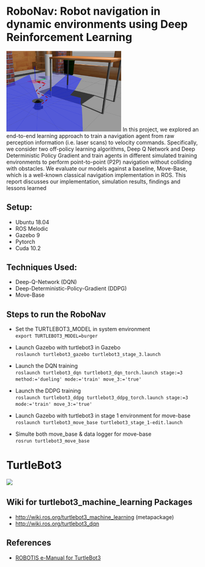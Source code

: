 # RoboNav: Robot navigation in dynamic environments using Deep Reinforcement Learning
<img src="https://github.com/AJ1897/RL-Projects/blob/master/Project4-RoboNav/Additional_Materials/robotnav.png" width="300">
In this project, we explored an end-to-end learning approach to train a navigation agent from raw perception information (i.e. laser scans) to velocity commands. Specifically, we consider two off-policy learning algorithms, Deep Q Network and Deep Deterministic Policy Gradient and train agents in different simulated training environments to perform point-to-point (P2P) navigation without colliding with obstacles. We evaluate our models against a baseline, Move-Base, which is a well-known classical navigation implementation in ROS. This report discusses our implementation, simulation results, findings and lessons learned

## Setup:
- Ubuntu 18.04
- ROS Melodic
- Gazebo 9
- Pytorch
- Cuda 10.2

## Techniques Used:
- Deep-Q-Network (DQN)
- Deep-Deterministic-Policy-Gradient (DDPG)
- Move-Base 

## Steps to run the RoboNav

- Set the TURTLEBOT3_MODEL in system environment\
`export TURTLEBOT3_MODEL=burger`

- Launch Gazebo with turtlebot3 in Gazebo\
  `roslaunch turtlebot3_gazebo turtlebot3_stage_3.launch`
  
- Launch the DQN training\
`roslaunch turtlebot3_dqn turtlebot3_dqn_torch.launch stage:=3 method:='dueling' mode:='train' move_3:='true'`

- Launch the DDPG training\
`roslaunch turtlebot3_ddpg turtlebot3_ddpg_torch.launch stage:=3 mode:='train' move_3:='true'`

- Launch Gazebo with turtlebot3 in stage 1 environment for move-base\
`roslaunch turtlebot3_move_base turtlebot3_stage_1-edit.launch`

- Simulte both move_base & data logger for move-base\
`rosrun turtlebot3_move_base `



# TurtleBot3
<img src="https://github.com/ROBOTIS-GIT/emanual/blob/master/assets/images/platform/turtlebot3/logo_turtlebot3.png" width="200">

## Wiki for turtlebot3_machine_learning Packages
- http://wiki.ros.org/turtlebot3_machine_learning (metapackage)
- http://wiki.ros.org/turtlebot3_dqn

## References
- [ROBOTIS e-Manual for TurtleBot3](http://turtlebot3.robotis.com/)

